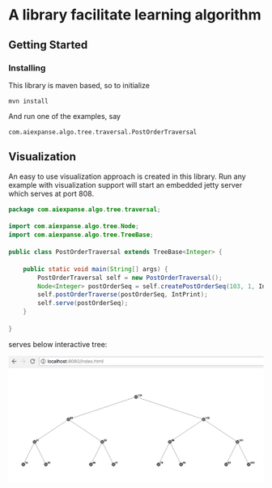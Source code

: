 # A library facilitate learning algorithm

## Getting Started

### Installing

This library is maven based, so to initialize

```
mvn install
```

And run one of the examples, say

```
com.aiexpanse.algo.tree.traversal.PostOrderTraversal
```

## Visualization
An easy to use visualization approach is created in this library. Run any example with visualization
support will start an embedded jetty server which serves at port 808.

```java
package com.aiexpanse.algo.tree.traversal;

import com.aiexpanse.algo.tree.Node;
import com.aiexpanse.algo.tree.TreeBase;

public class PostOrderTraversal extends TreeBase<Integer> {

    public static void main(String[] args) {
        PostOrderTraversal self = new PostOrderTraversal();
        Node<Integer> postOrderSeq = self.createPostOrderSeq(103, 1, IntGen);
        self.postOrderTraverse(postOrderSeq, IntPrint);
        self.serve(postOrderSeq);
    }

}
```

serves below interactive tree:

![Tree](images/tree.png?raw=true "Tree")